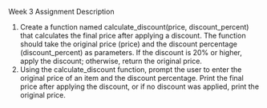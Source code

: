 Week 3 Assignment
Description
1. Create a function named calculate_discount(price, discount_percent) that calculates the final price after applying a discount.
   The function should take the original price (price) and the discount percentage (discount_percent) as parameters. If the discount is 20% or higher,
   apply the discount; otherwise, return the original price.
3. Using the calculate_discount function, prompt the user to enter the original price of an item and the discount percentage. Print the final price after
   applying the discount, or if no discount was applied, print the original price.
